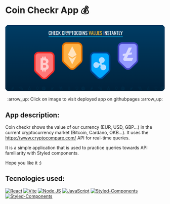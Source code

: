 # Coin Checkr App :moneybag:

![coincheckr-banner](https://raw.githubusercontent.com/SenpuDev/coin-checkr/main/src/img/cryptocheckr-banner.png)
 
 <p align="center">:arrow_up: Click on image to visit deployed app on githubpages :arrow_up:</p>
 
 ## App description:
 Coin checkr shows the value of our currency (EUR, USD, GBP...) in the current cryptocurrency market (Bitcoin, Cardano, OKB...).
 It uses the https://www.cryptocompare.com/ API for real-time queries.
 
 It is a simple application that is used to practice queries towards API familiarity with Styled components.
 
 Hope you like it :)
 
 ## Tecnologies used:
 [![React](https://img.shields.io/badge/react-0AAADA?style=for-the-badge&logo=react&logoColor=white&labelColor=101010)]()
 [![Vite](https://img.shields.io/badge/vite-646CFF?style=for-the-badge&logo=vite&logoColor=white&labelColor=101010)]()
 [![Node.JS](https://img.shields.io/badge/Node.JS-339933?style=for-the-badge&logo=node.js&logoColor=white&labelColor=101010)]()
 [![JavaScript](https://img.shields.io/badge/JavaScript-F7DF1E?style=for-the-badge&logo=javascript&logoColor=white&labelColor=101010)](https://github.com/SenpuDev?tab=repositories&q=&type=&language=javascript&sort=)
 [![Styled-Components](https://img.shields.io/badge/styled_components-DB7093?style=for-the-badge&logo=styled-components&logoColor=white&labelColor=101010)]()
 [![Styled-Components](https://img.shields.io/badge/github_pages-222222?style=for-the-badge&logo=githubpages&logoColor=white&labelColor=101010)]()

